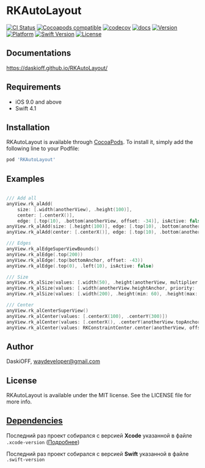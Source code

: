 # RKAutoLayout

[![CI Status](https://img.shields.io/travis/DaskiOFF/RKAutoLayout.svg?style=flat)](https://travis-ci.org/DaskiOFF/RKAutoLayout)
[![Cocoapods compatible](https://img.shields.io/badge/Cocoapods-compatible-4BC51D.svg?style=flat)](https://cocoapods.org/)
[![codecov](https://codecov.io/gh/daskioff/RKAutoLayout/branch/master/graph/badge.svg)](https://codecov.io/gh/daskioff/RKAutoLayout)
[![docs](https://cdn.rawgit.com/DaskiOFF/RKAutoLayout/master/docs/badge.svg)](https://cdn.rawgit.com/DaskiOFF/RKAutoLayout/master/docs/index.html)
[![Version](https://img.shields.io/cocoapods/v/RKAutoLayout.svg?style=flat)](https://cocoapods.org/pods/RKAutoLayout)
[![Platform](https://img.shields.io/cocoapods/p/RKAutoLayout.svg?style=flat)](https://cocoapods.org/pods/RKAutoLayout)
[![Swift Version](https://img.shields.io/badge/Swift-4.1-brightgreen.svg?style=flat)](https://developer.apple.com/swift)
[![License](https://img.shields.io/cocoapods/l/RKAutoLayout.svg?style=flat)](https://cocoapods.org/pods/RKAutoLayout)

## Documentations

https://daskioff.github.io/RKAutoLayout/

## Requirements

- iOS 9.0 and above
- Swift 4.1

## Installation

RKAutoLayout is available through [CocoaPods](https://cocoapods.org). To install
it, simply add the following line to your Podfile:

```ruby
pod 'RKAutoLayout'
```

## Examples

```swift

/// Add all
anyView.rk_alAdd(
    size: [.width(anotherView), .height(100)], 
    center: [.centerX()], 
    edge: [.top(10), .bottom(anotherView, offset: -34)], isActive: false)
anyView.rk_alAdd(size: [.height(100)], edge: [.top(10), .bottom(anotherView, offset: -34)], isActive: false)
anyView.rk_alAdd(center: [.centerX()], edge: [.top(10), .bottom(anotherView.topAnchor, offset: -34)])

/// Edges
anyView.rk_alEdgeSuperViewBounds()
anyView.rk_alEdge(.top(200))
anyView.rk_alEdge(.top(bottomAnchor, offset: -43))
anyView.rk_alEdge(.top(0), .left(10), isActive: false)

/// Size
anyView.rk_alSize(values: [.width(50), .height(anotherView, multiplier: 3)])
anyView.rk_alSize(values: [.width(anotherView.heightAnchor, priority: .low), .height(anotherView)])
anyView.rk_alSize(values: [.width(200), .height(min: 60), .height(max: 220)])

/// Center
anyView.rk_alCenterSuperView()
anyView.rk_alCenter(values: [.centerX(100), .centerY(300)])
anyView.rk_alCenter(values: [.centerX(), .centerY(anotherView.topAnchor)])
anyView.rk_alCenter(values: RKConstraintCenter.center(anotherView, offsetX: -100, offsetY: -100))
```

## Author

DaskiOFF, waydeveloper@gmail.com

## License

RKAutoLayout is available under the MIT license. See the LICENSE file for more info.

## [Dependencies](https://ios-factor.com/dependencies)
Последний раз проект собирался с версией **Xcode** указанной в файле ```.xcode-version``` ([Подробнее](https://github.com/fastlane/ci/blob/master/docs/xcode-version.md))

Последний раз проект собирался с версией **Swift** указанной в файле ```.swift-version```
